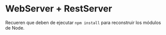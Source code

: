 # WebServer + RestServer

Recueren que deben de ejecutar ```npm install``` para reconstruir los módulos de Node.